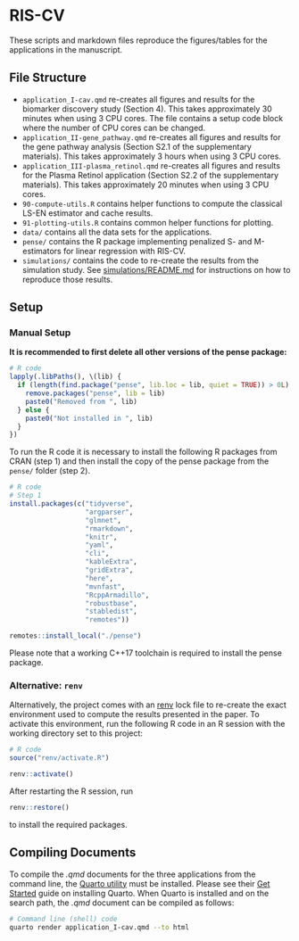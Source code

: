 # RIS-CV

These scripts and markdown files reproduce the figures/tables for the applications in the manuscript.

## File Structure

* `application_I-cav.qmd` re-creates all figures and results for the biomarker discovery study (Section 4).
  This takes approximately 30 minutes when using 3 CPU cores.
  The file contains a setup code block where the number of CPU cores can be changed.
* `application_II-gene_pathway.qmd` re-creates all figures and results for the gene pathway analysis (Section S2.1 of the supplementary materials).
  This takes approximately 3 hours when using 3 CPU cores.
* `application_III-plasma_retinol.qmd` re-creates all figures and results for the Plasma Retinol application (Section S2.2 of the supplementary materials).
  This takes approximately 20 minutes when using 3 CPU cores.
* `90-compute-utils.R` contains helper functions to compute the classical LS-EN estimator and cache results.
* `91-plotting-utils.R` contains common helper functions for plotting.
* `data/` contains all the data sets for the applications.
* `pense/` contains the R package implementing penalized S- and M-estimators for linear regression with RIS-CV.
* `simulations/` contains the code to re-create the results from the simulation study.
  See [simulations/README.md](simulations/README.md) for instructions on how to reproduce those results.


## Setup

### Manual Setup

**It is recommended to first delete all other versions of the pense package:**

```r
# R code
lapply(.libPaths(), \(lib) {
  if (length(find.package("pense", lib.loc = lib, quiet = TRUE)) > 0L) {
    remove.packages("pense", lib = lib)
    paste0("Removed from ", lib)
  } else {
    paste0("Not installed in ", lib)
  }
})
```

To run the R code it is necessary to install the following R packages from CRAN (step 1) and then install the copy of the pense package from the `pense/` folder (step 2).

```r
# R code
# Step 1
install.packages(c("tidyverse",
                   "argparser",
                   "glmnet",
                   "rmarkdown",
                   "knitr",
                   "yaml",
                   "cli",
                   "kableExtra",
                   "gridExtra",
                   "here",
                   "mvnfast",
                   "RcppArmadillo",
                   "robustbase",
                   "stabledist",
                   "remotes"))

remotes::install_local("./pense")
```

Please note that a working C++17 toolchain is required to install the pense package.


### Alternative: `renv`

Alternatively, the project comes with an [renv](https://rstudio.github.io/renv/) lock file to re-create the exact environment used to compute the results presented in the paper.
To activate this environment, run the following R code in an R session with the working directory set to this project:

```r
# R code
source("renv/activate.R")

renv::activate()
```

After restarting the R session, run

```r
renv::restore()
```

to install the required packages.

## Compiling Documents

To compile the *.qmd* documents for the three applications from the command line, the [Quarto utility](https://quarto.org/) must be installed.
Please see their [Get Started](https://quarto.org/docs/get-started/) guide on installing Quarto.
When Quarto is installed and on the search path, the *.qmd* document can be compiled as follows:

```sh
# Command line (shell) code
quarto render application_I-cav.qmd --to html
```
